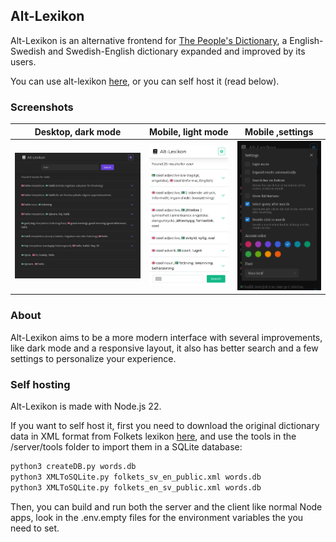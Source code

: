## Alt-Lexikon

Alt-Lexikon is an alternative frontend for [The People's Dictionary](https://folkets-lexikon.csc.kth.se/ "The People's Dictionary"), a English-Swedish and Swedish-English dictionary expanded and improved by its users.

You can use alt-lexikon [here](https://dev.flere.pw/lexikon/ "here"), or you can self host it (read below).

### Screenshots

| Desktop, dark mode | Mobile, light mode | Mobile ,settings
| - | - | - |
| ![](/screenshots/desktop-dark.jpg?raw=true) | ![](/screenshots/mobile-light.jpg?raw=true) | ![](/screenshots/mobile-dark-settings.jpg?raw=true)

### About

Alt-Lexikon aims to be a more modern interface with several improvements, like dark mode and a responsive layout, it also has better search and a few settings to personalize your experience.

### Self hosting

Alt-Lexikon is made with Node.js 22.

If you want to self host it, first you need to download the original dictionary data in XML format from Folkets lexikon [here](https://folkets-lexikon.csc.kth.se/folkets/om.en.html "here"), and use the tools in the /server/tools folder to import them in a SQLite database:
```bash
python3 createDB.py words.db
python3 XMLToSQLite.py folkets_sv_en_public.xml words.db
python3 XMLToSQLite.py folkets_en_sv_public.xml words.db
```
Then, you can build and run both the server and the client like normal Node apps, look in the .env.empty files for the environment variables the you need to set.
